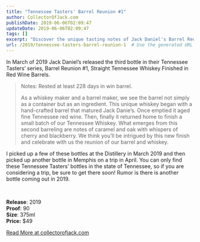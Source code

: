 ```yaml
---
title: "Tennessee Tasters' Barrel Reunion #1"
author: CollectorOfJack.com
publishDate: 2019-06-06T02:09:47
updateDate: 2019-06-06T02:09:47
tags: []
excerpt: "Discover the unique tasting notes of Jack Daniel's Barrel Reunion #1, a Straight Tennessee Whiskey Finished in Red Wine Barrels. Exclusive to Tennessee, grab a bottle before they're gone!"
url: /2019/tennessee-tasters-barrel-reunion-1  # Use the generated URL with year
---
```

<p>In March of 2019 Jack Daniel’s released the third bottle in their Tennessee Tasters’ series, Barrel Reunion #1, Straight Tennessee Whiskey Finished in Red Wine Barrels. </p><blockquote><p>Notes: Rested at least 228 days in win barrel. </p><p>As a whiskey maker and a barrel maker, we see the barrel not simply as a container but as an ingredient. This unique whiskey began with a hand-crafted barrel that matured Jack Danie’s. Once emptied it aged fine Tennessee red wine. Then, finally it returned home to finish a small batch of our Tennessee Whiskey. What emerges from this second barreling are notes of caramel and oak with whispers of cherry and blackberry. We think you’ll be intrigued by this new finish and celebrate with us the reunion of our barrel and whiskey.</p></blockquote><p>I picked up a few of these bottles at the Distillery in March 2019 and then picked up another bottle in Memphis on a trip in April. You can only find these Tennessee Tasters’ bottles in the state of Tennessee, so if you are considering a trip, be sure to get there soon! Rumor is there is another bottle coming out in 2019.</p><p><br /></p><p><strong>Release</strong>: 2019<br /><strong>Proof</strong>: 90<br /><strong>Size</strong>: 375ml<br /><strong>Price:</strong> $49</p> <a href="https://collectorofjack.com/BarrelReunion1">Read More at collectorofjack.com</a>


